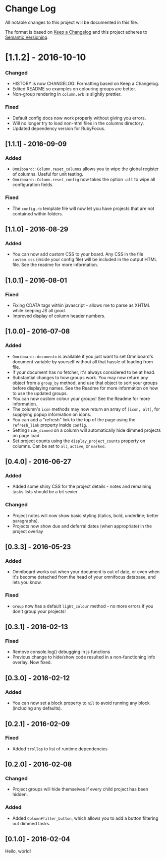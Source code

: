 # Change Log
All notable changes to this project will be documented in this file.

The format is based on [Keep a Changelog](http://keepachangelog.com/) 
and this project adheres to [Semantic Versioning](http://semver.org/).

# [1.1.2] - 2016-10-10
 
### Changed
* HISTORY is now CHANGELOG. Formatting based on Keep a Changelog.
* Edited README so examples on colouring groups are better.
* Non-group rendering in `column.erb` is slightly prettier.

### Fixed
* Default config docs now work properly without giving you errors.
* Will no longer try to load non-html files in the columns directory.
* Updated dependency version for RubyFocus.

## [1.1.1] - 2016-09-09

### Added
* `Omniboard::Column.reset_columns` allows you to wipe the global register of columns. Useful for unit testing.
* `Omniboard::Column.reset_config` now takes the option `:all` to wipe all configuration fields.

### Fixed
* The `config.rb` template file will now let you have projects that are not contained within folders.

## [1.1.0] - 2016-08-29

### Added
* You can now add custom CSS to your board. Any CSS in the file `custom.css` (inside your config file) will be included in the output HTML file. See the readme for more information.

## [1.0.1] - 2016-08-01

### Fixed
* Fixing CDATA tags within javascript - allows me to parse as XHTML while keeping JS all good.
* Improved display of column header numbers.

## [1.0.0] - 2016-07-08

### Added
* `Omniboard::document=` is available if you just want to set Omniboard's document variable by yourself without all that hassle of loading from file.
* If your document has no fetcher, it's always considered to be at head.
* Substantial changes to how groups work. You may now return any object from a `group_by` method, and use that object to sort your groups before displaying names. See the Readme for more information on how to use the updated groups.
* You can now custom colour your groups! See the Readme for more information.
* The column's `icon` methods may now return an array of `[icon, alt]`, for supplying popup information on icons.
* You can add a "refresh" link to the top of the page using the `refresh_link` property inside `config`.
* Setting `hide_dimmed` on a column will automatically hide dimmed projects on page load
* Set project counts using the `display_project_counts` property on columns. Can be set to `all`, `active`, or `marked`.

## [0.4.0] - 2016-06-27

### Added
* Added some shiny CSS for the project details - notes and remaining tasks lists should be a bit sexier


### Changed
* Project notes will now show basic styling (italics, bold, underline; better paragraphs).
* Projects now show due and deferral dates (when appropriate) in the project overlay

## [0.3.3] - 2016-05-23

### Added
* Omniboard works out when your document is out of date, or even when it's become detached from the head of your omnifocus database, and lets you know.

### Fixed
* `Group` now has a default `light_colour` method - no more errors if you don't group your projects!


## [0.3.1] - 2016-02-13

### Fixed
* Remove console.log() debugging in js functions
* Previous change to hide/show code resulted in a non-functioning info overlay. Now fixed.

## [0.3.0] - 2016-02-12

### Added
* You can now set a block property to `nil` to avoid running any block (including any defaults).

## [0.2.1] - 2016-02-09

### Fixed
* Added `trollop` to list of runtime dependencies

## [0.2.0] - 2016-02-08

### Changed
* Project groups will hide themselves if every child project has been hidden.

### Added
* Added `Column#filter_button`, which allows you to add a button filtering out dimmed tasks.

## [0.1.0] - 2016-02-04

Hello, world!